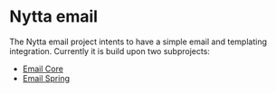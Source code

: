 # Nytta email

The Nytta email project intents to have a simple email and templating integration. Currently it is build upon
two subprojects:

- [Email Core](core/README.md)
- [Email Spring](core/README.md)